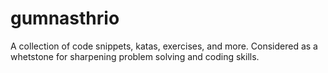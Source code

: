 # gumnasthrio

A collection of code snippets, katas, exercises, and more. Considered as a whetstone for sharpening problem solving and coding skills.

